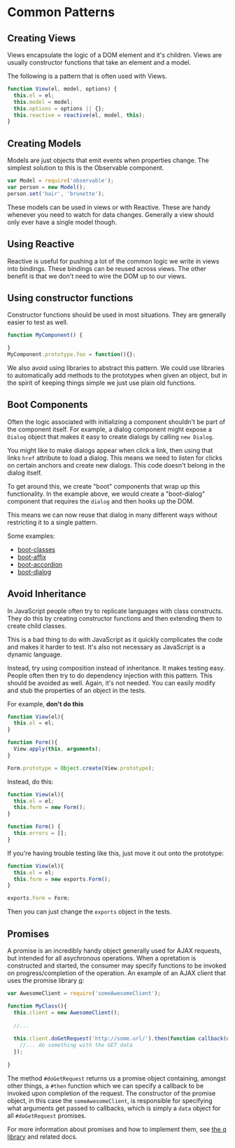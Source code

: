 # Common Patterns

## Creating Views

Views encapsulate the logic of a DOM element and it's children. Views are usually constructor functions that take an element and a model.

The following is a pattern that is often used with Views.

```js
function View(el, model, options) {
  this.el = el;
  this.model = model;
  this.options = options || {};
  this.reactive = reactive(el, model, this);
}
```

## Creating Models

Models are just objects that emit events when properties change. The simplest solution to this is the Observable component.

```js
var Model = require('observable');
var person = new Model();
person.set('hair', 'brunette');
```

These models can be used in views or with Reactive. These are handy whenever you need to watch for data changes. Generally a view should only ever have a single model though.

## Using Reactive

Reactive is useful for pushing a lot of the common logic we write in views into bindings. These bindings can be reused across views. The other benefit is that we don't need to wire the DOM up to our views.

## Using constructor functions

Constructor functions should be used in most situations. They are generally easier to test as well.

```js
function MyComponent() {

}
MyComponent.prototype.foo = function(){};
```

We also avoid using libraries to abstract this pattern. We could use libraries to automatically add methods to the prototypes when given an object, but in the spirit of keeping things simple we just use plain old functions.

## Boot Components

Often the logic associated with initializing a component shouldn't be part of the component itself. For example, a dialog component might expose a `Dialog` object that makes it easy to create dialogs by calling `new Dialog`. 

You might like to make dialogs appear when click a link, then using that links `href` attribute to load a dialog. This means we need to listen for clicks on certain anchors and create new dialogs. This code doesn't belong in the dialog itself.

To get around this, we create "boot" components that wrap up this functionality. In the example above, we would create a "boot-dialog" component that requires the `dialog` and then hooks up the DOM.

This means we can now reuse that dialog in many different ways without restricting it to a single pattern.

Some examples:

* [boot-classes](https://github.com/nib-components/boot-classes)
* [boot-affix](https://github.com/nib-components/boot-affix)
* [boot-accordion](https://github.com/nib-components/boot-accordion)
* [boot-dialog](https://github.com/nib-components/boot-dialog)

## Avoid Inheritance

In JavaScript people often try to replicate languages with class constructs. They do this by creating constructor functions and then extending them to create child classes. 

This is a bad thing to do with JavaScript as it quickly complicates the code and makes it harder to test. It's also not necessary as JavaScript is a dynamic language.

Instead, try using composition instead of inheritance. It makes testing easy. People often then try to do dependency injection with this pattern. This should be avoided as well. Again, it's not needed. You can easily modify and stub the properties of an object in the tests.

For example, **don't do this**

```js
function View(el){
  this.el = el;
}

function Form(){
  View.apply(this, arguments);
}

Form.prototype = Object.create(View.prototype);
```

Instead, do this:

```js
function View(el){
  this.el = el;
  this.form = new Form();
}

function Form() {
  this.errors = [];
}
```

If you're having trouble testing like this, just move it out onto the prototype:

```js
function View(el){
  this.el = el;
  this.form = new exports.Form();
}

exports.Form = Form;
```

Then you can just change the `exports` object in the tests. 

## Promises

A promise is an incredibly handy object generally used for AJAX requests, but intended for all asychronous operations. When a opretation is constructed and started, the consumer may specify functions to be invoked on progress/completion of the operation. An example of an AJAX client that uses the promise library [q](https://github.com/kriskowal/q):

```js
var AwesomeClient = require('someAwesomeClient');

function MyClass(){
  this.client = new AwesomeClient();
  
  //...
  
  this.client.doGetRequest('http://some.url/').then(function callback(data){
    //... do something with the GET data
  });
  
}

```

The method `#doGetRequest` returns us a promise object containing, amongst other things, a `#then` function which we can specify a callback to be invoked upon completion of the request. The constructor of the promise object, in this case the `someAwesomeClient`, is responsible for specifying what arguments get passed to callbacks, which is simply a `data` object for all `#doGetRequest` promises.

For more information about promises and how to implement them, see [the q library](https://github.com/kriskowal/q) and related docs.
